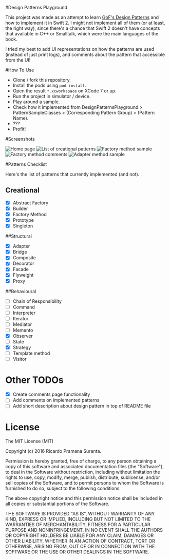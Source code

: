 #Design Patterns Playground

This project was made as an attempt to learn [GoF's Design Patterns](https://en.wikipedia.org/wiki/Design_Patterns) and how to implement it in Swift 2. I might not implement all of them (or at least, the right way), since there's a chance that Swift 2 doesn't have concepts that available in C++ or Smalltalk, which were the main languages of the book.

I tried my best to add UI representations on how the patterns are used (instead of just print logs), and comments about the pattern that accessible from the UI!

#How To Use

- Clone / fork this repository.
- Install the pods using `pod install`.
- Open the result `*.xcworkspace` on XCode 7 or up.
- Run the project in simulator / device.
- Play around a sample.
- Check how it implemented from DesignPatternsPlayground > PatternSampleClasses > (Corresponding Pattern Group) > (Pattern Name).
- ???
- Profit!

#Screenshots

![Home page](/screenshots/home_page.png)
![List of creational patterns](/screenshots/list_of_creational_patterns.png)
![Factory method sample](/screenshots/factory_method_sample.png)
![Factory method comments](/screenshots/factory_method_comments.png)
![Adapter method sample](/screenshots/adapter_method_sample.png)

#Patterns Checklist

Here's the list of patterns that currently implemented (and not).

## Creational
- [x] Abstract Factory
- [x] Builder
- [x] Factory Method
- [x] Prototype
- [x] Singleton

##Structural
- [x] Adapter
- [x] Bridge
- [x] Composite
- [x] Decorator
- [x] Facade
- [x] Flyweight
- [x] Proxy

##Behavioural
- [ ] Chain of Responsibility
- [ ] Command
- [ ] Interpreter
- [ ] Iterator
- [ ] Mediator
- [ ] Memento
- [x] Observer
- [ ] State
- [x] Strategy
- [ ] Template method
- [ ] Visitor

# Other TODOs

- [x] Create comments page functionality
- [ ] Add comments on implemented patterns
- [ ] Add short description about design pattern in top of README file

# License

The MIT License (MIT)

Copyright (c) 2016 Ricardo Pramana Suranta.

Permission is hereby granted, free of charge, to any person obtaining a copy
of this software and associated documentation files (the "Software"), to deal
in the Software without restriction, including without limitation the rights
to use, copy, modify, merge, publish, distribute, sublicense, and/or sell
copies of the Software, and to permit persons to whom the Software is
furnished to do so, subject to the following conditions:

The above copyright notice and this permission notice shall be included in all
copies or substantial portions of the Software.

THE SOFTWARE IS PROVIDED "AS IS", WITHOUT WARRANTY OF ANY KIND, EXPRESS OR
IMPLIED, INCLUDING BUT NOT LIMITED TO THE WARRANTIES OF MERCHANTABILITY,
FITNESS FOR A PARTICULAR PURPOSE AND NONINFRINGEMENT. IN NO EVENT SHALL THE
AUTHORS OR COPYRIGHT HOLDERS BE LIABLE FOR ANY CLAIM, DAMAGES OR OTHER
LIABILITY, WHETHER IN AN ACTION OF CONTRACT, TORT OR OTHERWISE, ARISING FROM,
OUT OF OR IN CONNECTION WITH THE SOFTWARE OR THE USE OR OTHER DEALINGS IN THE
SOFTWARE.


